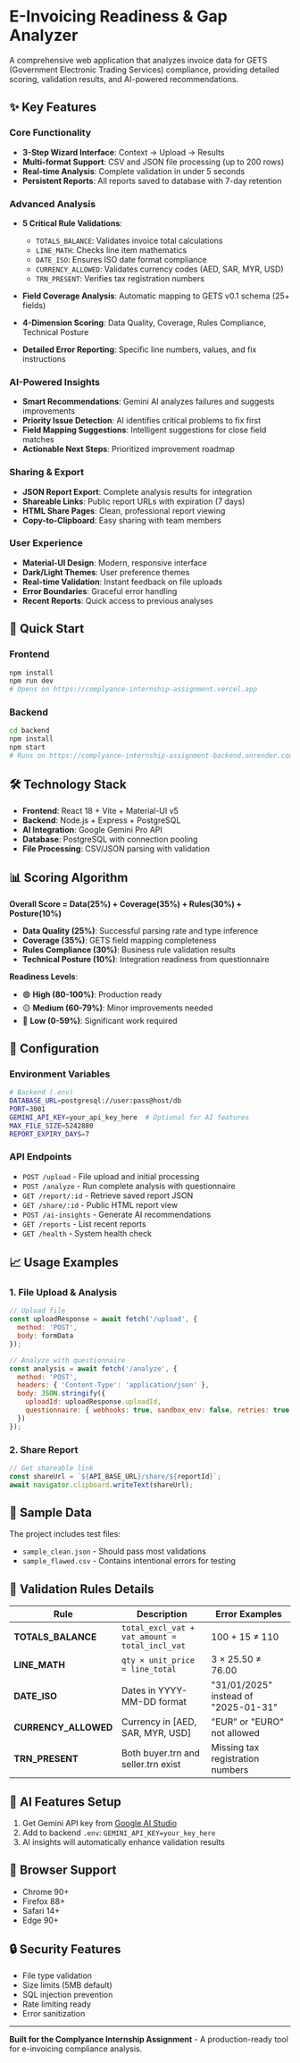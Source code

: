 # E-Invoicing Readiness & Gap Analyzer

A comprehensive web application that analyzes invoice data for GETS (Government Electronic Trading Services) compliance, providing detailed scoring, validation results, and AI-powered recommendations.

## ✨ Key Features

### Core Functionality
- **3-Step Wizard Interface**: Context → Upload → Results
- **Multi-format Support**: CSV and JSON file processing (up to 200 rows)
- **Real-time Analysis**: Complete validation in under 5 seconds
- **Persistent Reports**: All reports saved to database with 7-day retention

### Advanced Analysis
- **5 Critical Rule Validations**:
  - `TOTALS_BALANCE`: Validates invoice total calculations
  - `LINE_MATH`: Checks line item mathematics
  - `DATE_ISO`: Ensures ISO date format compliance
  - `CURRENCY_ALLOWED`: Validates currency codes (AED, SAR, MYR, USD)
  - `TRN_PRESENT`: Verifies tax registration numbers

- **Field Coverage Analysis**: Automatic mapping to GETS v0.1 schema (25+ fields)
- **4-Dimension Scoring**: Data Quality, Coverage, Rules Compliance, Technical Posture
- **Detailed Error Reporting**: Specific line numbers, values, and fix instructions

### AI-Powered Insights
- **Smart Recommendations**: Gemini AI analyzes failures and suggests improvements
- **Priority Issue Detection**: AI identifies critical problems to fix first
- **Field Mapping Suggestions**: Intelligent suggestions for close field matches
- **Actionable Next Steps**: Prioritized improvement roadmap

### Sharing & Export
- **JSON Report Export**: Complete analysis results for integration
- **Shareable Links**: Public report URLs with expiration (7 days)
- **HTML Share Pages**: Clean, professional report viewing
- **Copy-to-Clipboard**: Easy sharing with team members

### User Experience
- **Material-UI Design**: Modern, responsive interface
- **Dark/Light Themes**: User preference themes
- **Real-time Validation**: Instant feedback on file uploads
- **Error Boundaries**: Graceful error handling
- **Recent Reports**: Quick access to previous analyses

## 🚀 Quick Start

### Frontend
```bash
npm install
npm run dev
# Opens on https://complyance-internship-assignment.vercel.app
```

### Backend
```bash
cd backend
npm install
npm start
# Runs on https://complyance-internship-assignment-backend.onrender.com
```

## 🛠 Technology Stack

- **Frontend**: React 18 + Vite + Material-UI v5
- **Backend**: Node.js + Express + PostgreSQL
- **AI Integration**: Google Gemini Pro API
- **Database**: PostgreSQL with connection pooling
- **File Processing**: CSV/JSON parsing with validation

## 📊 Scoring Algorithm

**Overall Score = Data(25%) + Coverage(35%) + Rules(30%) + Posture(10%)**

- **Data Quality (25%)**: Successful parsing rate and type inference
- **Coverage (35%)**: GETS field mapping completeness
- **Rules Compliance (30%)**: Business rule validation results
- **Technical Posture (10%)**: Integration readiness from questionnaire

**Readiness Levels**:
- 🟢 **High (80-100%)**: Production ready
- 🟡 **Medium (60-79%)**: Minor improvements needed
- 🔴 **Low (0-59%)**: Significant work required

## 🔧 Configuration

### Environment Variables
```bash
# Backend (.env)
DATABASE_URL=postgresql://user:pass@host/db
PORT=3001
GEMINI_API_KEY=your_api_key_here  # Optional for AI features
MAX_FILE_SIZE=5242880
REPORT_EXPIRY_DAYS=7
```

### API Endpoints
- `POST /upload` - File upload and initial processing
- `POST /analyze` - Run complete analysis with questionnaire
- `GET /report/:id` - Retrieve saved report JSON
- `GET /share/:id` - Public HTML report view
- `POST /ai-insights` - Generate AI recommendations
- `GET /reports` - List recent reports
- `GET /health` - System health check

## 📈 Usage Examples

### 1. File Upload & Analysis
```javascript
// Upload file
const uploadResponse = await fetch('/upload', {
  method: 'POST',
  body: formData
});

// Analyze with questionnaire
const analysis = await fetch('/analyze', {
  method: 'POST',
  headers: { 'Content-Type': 'application/json' },
  body: JSON.stringify({
    uploadId: uploadResponse.uploadId,
    questionnaire: { webhooks: true, sandbox_env: false, retries: true }
  })
});
```

### 2. Share Report
```javascript
// Get shareable link
const shareUrl = `${API_BASE_URL}/share/${reportId}`;
await navigator.clipboard.writeText(shareUrl);
```

## 🧪 Sample Data

The project includes test files:
- `sample_clean.json` - Should pass most validations
- `sample_flawed.csv` - Contains intentional errors for testing

## 🎯 Validation Rules Details

| Rule | Description | Error Examples |
|------|-------------|----------------|
| **TOTALS_BALANCE** | `total_excl_vat + vat_amount = total_incl_vat` | 100 + 15 ≠ 110 |
| **LINE_MATH** | `qty × unit_price = line_total` | 3 × 25.50 ≠ 76.00 |
| **DATE_ISO** | Dates in YYYY-MM-DD format | "31/01/2025" instead of "2025-01-31" |
| **CURRENCY_ALLOWED** | Currency in [AED, SAR, MYR, USD] | "EUR" or "EURO" not allowed |
| **TRN_PRESENT** | Both buyer.trn and seller.trn exist | Missing tax registration numbers |

## 🤖 AI Features Setup

1. Get Gemini API key from [Google AI Studio](https://aistudio.google.com/app/apikey)
2. Add to backend `.env`: `GEMINI_API_KEY=your_key_here`
3. AI insights will automatically enhance validation results

## 📱 Browser Support

- Chrome 90+
- Firefox 88+
- Safari 14+
- Edge 90+

## 🔒 Security Features

- File type validation
- Size limits (5MB default)
- SQL injection prevention
- Rate limiting ready
- Error sanitization

---

**Built for the Complyance Internship Assignment** - A production-ready tool for e-invoicing compliance analysis.
